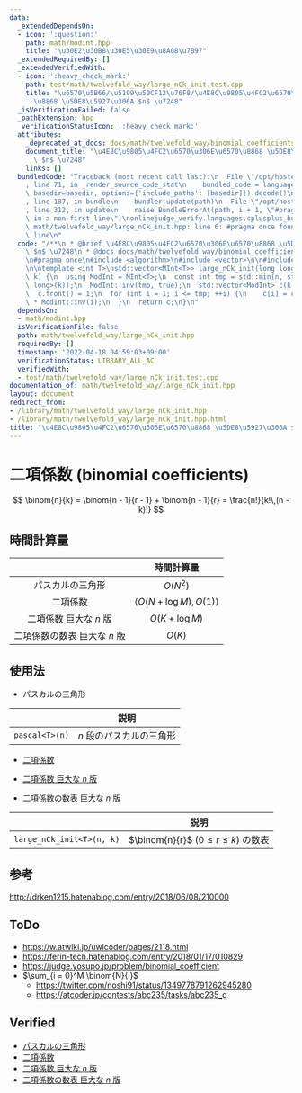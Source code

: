 ```yaml
---
data:
  _extendedDependsOn:
  - icon: ':question:'
    path: math/modint.hpp
    title: "\u30E2\u30B8\u30E5\u30E9\u8A08\u7B97"
  _extendedRequiredBy: []
  _extendedVerifiedWith:
  - icon: ':heavy_check_mark:'
    path: test/math/twelvefold_way/large_nCk_init.test.cpp
    title: "\u6570\u5B66/\u5199\u50CF12\u76F8/\u4E8C\u9805\u4FC2\u6570\u306E\u6570\
      \u8868 \u5DE8\u5927\u306A $n$ \u7248"
  _isVerificationFailed: false
  _pathExtension: hpp
  _verificationStatusIcon: ':heavy_check_mark:'
  attributes:
    _deprecated_at_docs: docs/math/twelvefold_way/binomial_coefficients.md
    document_title: "\u4E8C\u9805\u4FC2\u6570\u306E\u6570\u8868 \u5DE8\u5927\u306A\
      \ $n$ \u7248"
    links: []
  bundledCode: "Traceback (most recent call last):\n  File \"/opt/hostedtoolcache/Python/3.10.8/x64/lib/python3.10/site-packages/onlinejudge_verify/documentation/build.py\"\
    , line 71, in _render_source_code_stat\n    bundled_code = language.bundle(stat.path,\
    \ basedir=basedir, options={'include_paths': [basedir]}).decode()\n  File \"/opt/hostedtoolcache/Python/3.10.8/x64/lib/python3.10/site-packages/onlinejudge_verify/languages/cplusplus.py\"\
    , line 187, in bundle\n    bundler.update(path)\n  File \"/opt/hostedtoolcache/Python/3.10.8/x64/lib/python3.10/site-packages/onlinejudge_verify/languages/cplusplus_bundle.py\"\
    , line 312, in update\n    raise BundleErrorAt(path, i + 1, \"#pragma once found\
    \ in a non-first line\")\nonlinejudge_verify.languages.cplusplus_bundle.BundleErrorAt:\
    \ math/twelvefold_way/large_nCk_init.hpp: line 6: #pragma once found in a non-first\
    \ line\n"
  code: "/**\n * @brief \u4E8C\u9805\u4FC2\u6570\u306E\u6570\u8868 \u5DE8\u5927\u306A\
    \ $n$ \u7248\n * @docs docs/math/twelvefold_way/binomial_coefficients.md\n */\n\
    \n#pragma once\n#include <algorithm>\n#include <vector>\n\n#include \"../modint.hpp\"\
    \n\ntemplate <int T>\nstd::vector<MInt<T>> large_nCk_init(long long n, const int\
    \ k) {\n  using ModInt = MInt<T>;\n  const int tmp = std::min(n, static_cast<long\
    \ long>(k));\n  ModInt::inv(tmp, true);\n  std::vector<ModInt> c(k + 1, 0);\n\
    \  c.front() = 1;\n  for (int i = 1; i <= tmp; ++i) {\n    c[i] = c[i - 1] * n--\
    \ * ModInt::inv(i);\n  }\n  return c;\n}\n"
  dependsOn:
  - math/modint.hpp
  isVerificationFile: false
  path: math/twelvefold_way/large_nCk_init.hpp
  requiredBy: []
  timestamp: '2022-04-18 04:59:03+09:00'
  verificationStatus: LIBRARY_ALL_AC
  verifiedWith:
  - test/math/twelvefold_way/large_nCk_init.test.cpp
documentation_of: math/twelvefold_way/large_nCk_init.hpp
layout: document
redirect_from:
- /library/math/twelvefold_way/large_nCk_init.hpp
- /library/math/twelvefold_way/large_nCk_init.hpp.html
title: "\u4E8C\u9805\u4FC2\u6570\u306E\u6570\u8868 \u5DE8\u5927\u306A $n$ \u7248"
---
```

# 二項係数 (binomial coefficients)

$$
  \binom{n}{k} = \binom{n - 1}{r - 1} + \binom{n - 1}{r} = \frac{n!}{k!\,(n - k)!}
$$


## 時間計算量

||時間計算量|
|:--:|:--:|
|パスカルの三角形|$O(N^2)$|
|二項係数|$\langle O(N + \log{M}), O(1) \rangle$|
|二項係数 巨大な $n$ 版|$O(K + \log{M})$|
|二項係数の数表 巨大な $n$ 版|$O(K)$|


## 使用法

- パスカルの三角形

||説明|
|:--:|:--:|
|`pascal<T>(n)`|$n$ 段のパスカルの三角形|

- [二項係数](../../../math/modint.hpp)

- [二項係数 巨大な $n$ 版](../../../math/modint.hpp)

- 二項係数の数表 巨大な $n$ 版

||説明|
|:--:|:--:|
|`large_nCk_init<T>(n, k)`|$\binom{n}{r}$ ($0 \leq r \leq k$) の数表|


## 参考

http://drken1215.hatenablog.com/entry/2018/06/08/210000


## ToDo

- https://w.atwiki.jp/uwicoder/pages/2118.html
- https://ferin-tech.hatenablog.com/entry/2018/01/17/010829
- https://judge.yosupo.jp/problem/binomial_coefficient
- $\sum_{i = 0}^M \binom{N}{i}$
  - https://twitter.com/noshi91/status/1349778791262945280
  - https://atcoder.jp/contests/abc235/tasks/abc235_g


## Verified

- [パスカルの三角形](https://atcoder.jp/contests/abc254/submissions/32252670)
- [二項係数](https://yukicoder.me/submissions/625071)
- [二項係数 巨大な $n$ 版](https://onlinejudge.u-aizu.ac.jp/solutions/problem/3071/review/5265683/emthrm/C++17)
- [二項係数の数表 巨大な $n$ 版](https://onlinejudge.u-aizu.ac.jp/solutions/problem/3071/review/5265694/emthrm/C++17)
